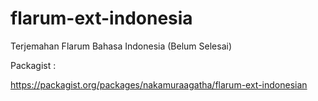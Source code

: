 # flarum-ext-indonesia
Terjemahan Flarum Bahasa Indonesia (Belum Selesai)

Packagist : 

https://packagist.org/packages/nakamuraagatha/flarum-ext-indonesian
